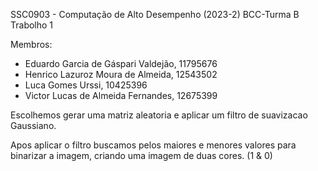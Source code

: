 SSC0903 - Computação de Alto Desempenho (2023-2) BCC-Turma B
Trabolho 1 

Membros:

- Eduardo Garcia de Gáspari Valdejão, 11795676
- Henrico Lazuroz Moura de Almeida, 12543502
- Luca Gomes Urssi, 10425396
- Victor Lucas de Almeida Fernandes, 12675399

Escolhemos gerar uma matriz aleatoria e aplicar um filtro de suavizacao Gaussiano.

Apos aplicar o filtro buscamos pelos maiores e menores valores para binarizar a imagem, criando uma imagem de duas cores. (1 & 0)

